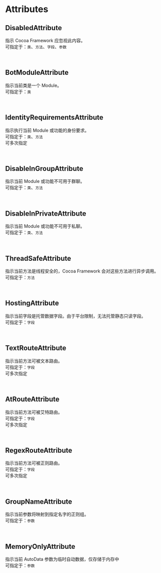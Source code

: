 # Attributes

## DisabledAttribute
指示 Cocoa Framework 应忽视此内容。  
可指定于：`类`、`方法`、`字段`、`参数`

<br>

## BotModuleAttribute
指示当前类是一个 Module。  
可指定于：`类`

<br>

## IdentityRequirementsAttribute
指示执行当前 Module 或功能的身份要求。  
可指定于：`类`、`方法`  
可多次指定

<br>

## DisableInGroupAttribute
指示当前 Module 或功能不可用于群聊。  
可指定于：`类`、`方法`  

<br>

## DisableInPrivateAttribute
指示当前 Module 或功能不可用于私聊。  
可指定于：`类`、`方法`  

<br>

## ThreadSafeAttribute
指示当前方法是线程安全的，Cocoa Framework 会对这些方法进行异步调用。  
可指定于：`方法`  

<br>

## HostingAttribute
指示当前字段是托管数据字段。由于平台限制，无法托管静态只读字段。  
可指定于：`字段`

<br>

## TextRouteAttribute
指示当前方法可被文本路由。  
可指定于：`字段`  
可多次指定 

<br>

## AtRouteAttribute
指示当前方法可被艾特路由。  
可指定于：`字段`  
可多次指定 

<br>

## RegexRouteAttribute
指示当前方法可被正则路由。  
可指定于：`字段`  
可多次指定

<br>

## GroupNameAttribute
指示当前参数将映射到指定名字的正则组。  
可指定于：`参数` 

<br>

## MemoryOnlyAttribute
指示当前 AutoData 参数为临时自动数据，仅存储于内存中  
可指定于：`参数` 